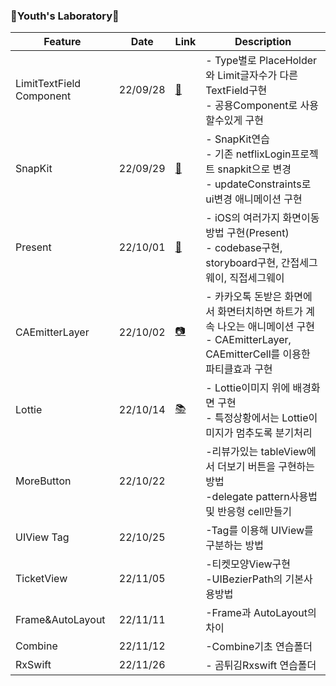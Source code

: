 ### 🔬Youth's Laboratory🔬
| Feature                  | Date     | Link                                                         | Description                                                  |
| ------------------------ | -------- | ------------------------------------------------------------ | ------------------------------------------------------------ |
| LimitTextField Component | 22/09/28 | [📸](https://github.com/kimscastle/SwiftPrograming_Study/tree/main/TrialAndError/TextFieldComponent) | - Type별로 PlaceHolder와 Limit글자수가 다른 TextField구현<br />- 공용Component로 사용할수있게 구현 |
| SnapKit | 22/09/29 | [📸](https://github.com/kimscastle/SwiftPrograming_Study/tree/main/TrialAndError/SnapKit_Practice)| - SnapKit연습<br />- 기존 netflixLogin프로젝트 snapkit으로 변경 <br />- updateConstraints로 ui변경 애니메이션 구현 |
| Present | 22/10/01 | [📸](https://github.com/kimscastle/SwiftPrograming_Study/tree/main/TrialAndError/HowToMoveScreen)  | - iOS의 여러가지 화면이동방법 구현(Present) <br />- codebase구현, storyboard구현, 간접세그웨이, 직접세그웨이 |
| CAEmitterLayer | 22/10/02   | [📷](https://github.com/kimscastle/SwiftPrograming_Study/tree/main/TrialAndError/SparkleAnimation)  | - 카카오톡 돈받은 화면에서 화면터치하면 하트가 계속 나오는 애니메이션 구현<br />- CAEmitterLayer, CAEmitterCell를 이용한 파티클효과 구현   |
| Lottie | 22/10/14 | [📚](https://github.com/kimscastle/SwiftPrograming_Study/tree/main/TrialAndError/LottiePractice) | - Lottie이미지 위에 배경화면 구현<br />- 특정상황에서는 Lottie이미지가 멈추도록 분기처리 |
|MoreButton|22/10/22|[]()|-리뷰가있는 tableView에서 더보기 버튼을 구현하는 방법<br />-delegate pattern사용법 및 반응형 cell만들기|
|UIView Tag|22/10/25|[]()|-Tag를 이용해 UIView를 구분하는 방법|
| TicketView | 22/11/05|[]()|-티켓모양View구현<br />-UIBezierPath의 기본사용방법 |
|Frame&AutoLayout|22/11/11|[]()|-Frame과 AutoLayout의 차이|
|Combine|22/11/12|[]()|-Combine기초 연습폴더|
| RxSwift | 22/11/26 |[]()|- 곰튀김Rxswift 연습폴더|

